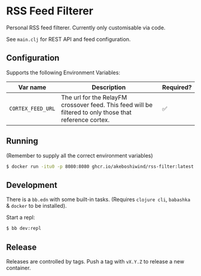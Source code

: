 # RSS Feed Filterer

Personal RSS feed filterer.
Currently only customisable via code.

See `main.clj` for REST API and feed configuration.


## Configuration

Supports the following Environment Variables:

Var name | Description | Required?
--- | --- | ---
`CORTEX_FEED_URL` | The url for the RelayFM crossover feed. This feed will be filtered to only those that reference cortex. | ✅


## Running

(Remember to supply all the correct environment variables)
```bash
$ docker run -itu0 -p 8080:8080 ghcr.io/akeboshiwind/rss-filter:latest
```

## Development

There is a `bb.edn` with some built-in tasks.
(Requires `clojure cli`, `babashka` & `docker` to be installed).

Start a repl:
```bash
$ bb dev:repl
```


## Release

Releases are controlled by tags.
Push a tag with `vX.Y.Z` to release a new container.
